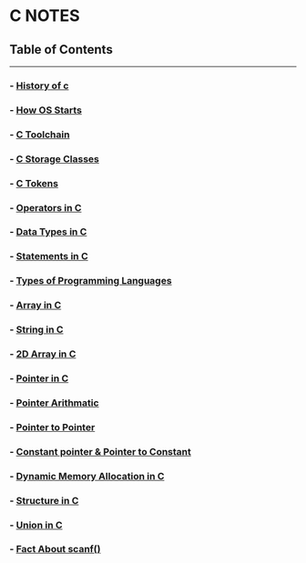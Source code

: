 # C NOTES

## Table of Contents 
---

### - [History of c](./c_notes.md#history_of_c)
### - [How OS Starts](./c_notes.md#how_os_starts)
### - [C Toolchain](./c_notes.md#c_toolchain)
### - [C Storage Classes](./c_notes.md#storage_classes)
### - [C Tokens](./c_notes.md#c_tokens)
### - [Operators in C](./c_notes.md#operators_in_c)
### - [Data Types in C](./c_notes.md#data_types_in_c)
### - [Statements in C](./c_notes.md#statements_in_c)
### - [Types of Programming Languages](./c_notes.md#types_of_programming_languages)
### - [Array in C](./c_notes.md#array_in_c)
### - [String in C](./c_notes.md#string_in_c)
### - [2D Array in C](./c_notes.md#2d_array_in_c)
### - [Pointer in C](./c_notes.md#pointer_in_c)
### - [Pointer Arithmatic](./c_notes.md#pointer_arithmatic)
### - [Pointer to Pointer](./c_notes.md#pointer_to_pointer)
### - [Constant pointer & Pointer to Constant](./c_notes.md#constant_pointer)
### - [Dynamic Memory Allocation in C](./c_notes.md#dma_in_c)
### - [Structure in C](./c_notes.md#structure_in_c)
### - [Union in C](./c_notes.md#union_in_c)
### - [Fact About scanf()](./c_notes.md#fact_about_scanf)
